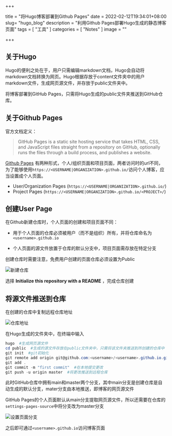 +++

title = "将Hugo博客部署到Github Pages"
date = 2022-02-12T19:34:01+08:00
slug= "hugo_blog"
description = "利用Github Pages部署Hugo生成的静态博客页面"
tags = [ "工具" ]
categories = [ "Notes" ]
image = ""

+++

## 关于Hugo

Hugo的便利之处在于，用户只需编辑markdown文档，Hugo会自动将markdown文档转换为网页。Hugo根据存放于content文件夹中的用户markdown文件，生成网页源文件，并存放于public文件夹中。

将博客部署到GitHub Pages，只需将Hugo生成的public文件夹推送到GitHub仓库。

## 关于Github Pages

官方文档定义：

> GitHub Pages is a static site hosting service that takes HTML, CSS, and JavaScript files straight from a repository on GitHub, optionally runs the files through a build process, and publishes a website.

[Github Pages](https://docs.github.com/en/pages/getting-started-with-github-pages/about-github-pages) 有两种形式，个人/组织页面和项目页面，两者访问时的url不同，为了能够使用`https://<USERNAME|ORGANIZATION>.github.io/`访问个人博客，应当设置成个人页面。

- User/Organization Pages (`https://<USERNAME|ORGANIZATION>.github.io/`)
- Project Pages (`https://<USERNAME|ORGANIZATION>.github.io/<PROJECT>/`)

## 创建User Page

在Github新建仓库时，个人页面的创建和项目页面不同：

- 用于个人页面的仓库必须被用户（而不是组织）所有，并将仓库命名为`<username>.github.io`

- 个人页面的源文件放置于仓库的默认分支中，项目页面需存放在特定分支

创建仓库时需要注意，免费用户创建的页面仓库必须设置为Public

![新建仓库](https://cdn.jsdelivr.net/gh/fmpic/imghost/20220214110340.png)

选择 **Initialize this repository with a README** ，完成仓库创建

## 将源文件推送到仓库

在创建的仓库中复制远程仓库地址

![仓库地址](https://cdn.jsdelivr.net/gh/fmpic/imghost/20220214111325.png)

在Hugo生成的文件夹中，在终端中输入

```powershell
hugo  #生成网页源文件
cd public  #生成的源文件存放在public文件夹中，只需将该文件夹推送到所创建的仓库中
git init  #git初始化
git remote add origin git@github.com:<username>/<username>.github.io.git  #关联远程仓库
git add .
git commit -m "first commit"  #在本地提交更改
git push -u origin master  #将更改推送到远程仓库
```

此时GitHub仓库中拥有main和master两个分支，其中main分支是创建仓库是自动生成的默认分支，mater分支由本地推送，即博客的网页源文件

GitHub Pages的个人页面默认从main分支提取网页源文件，所以还需要在仓库的`settings-pages-source`中将分支改为master分支

![设置页面分支](https://cdn.jsdelivr.net/gh/fmpic/imghost/20220214111729.png)

之后即可通过`<username>.github.io`访问博客页面
